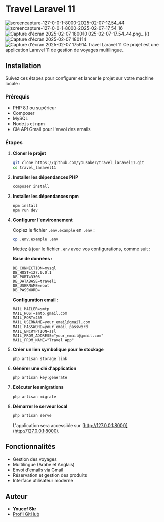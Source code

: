 # Travel Laravel 11
                                         
![screencapture-127-0-0-1-8000-2025-02-07-17_54_44](https://github.com/user-attachments/assets/01721938-6e8d-44ed-91f8-6ed25b04ef07)
![screencapture-127-0-0-1-8000-2025-02-07-17_54_16](https://github.com/user-attachments/assets/331b81e6-4141-46ce-9b98-e203bb7389a2)
![Capture d'écran 2025-02-07 180010](https://github.com/user-attachments/assets/031ef86e-17a1-4d17-a94d-f83d8f3c57da)
025-02-07-17_54_44.png…]()
![Capture d'écran 2025-02-07 180114](https://github.com/user-attachments/assets/bfe83995-2fa1-42ec-b98d-eaa3914b4390)
![Capture d'écran 2025-02-07 175914](https://github.com/user-attachments/assets/aa9ceffb-fa9c-4af8-8640-0ee4e3e5d238)
Travel Laravel 11
Ce projet est une application Laravel 11 de gestion de voyages multilingue.

## Installation

Suivez ces étapes pour configurer et lancer le projet sur votre machine locale :

### Prérequis

- PHP 8.1 ou supérieur
- Composer
- MySQL
- Node.js et npm
- Clé API Gmail pour l'envoi des emails

### Étapes

1. **Cloner le projet**
   ```bash
   git clone https://github.com/yousaker/travel_laravel11.git
   cd travel_laravel11
   ```

2. **Installer les dépendances PHP**
   ```bash
   composer install
   ```

3. **Installer les dépendances npm**
   ```bash
   npm install
   npm run dev
   ```

4. **Configurer l'environnement**
   
   Copiez le fichier `.env.example` en `.env` :
   ```bash
   cp .env.example .env
   ```

   Mettez à jour le fichier `.env` avec vos configurations, comme suit :

   **Base de données :**
   ```env
   DB_CONNECTION=mysql
   DB_HOST=127.0.0.1
   DB_PORT=3306
   DB_DATABASE=travel1
   DB_USERNAME=root
   DB_PASSWORD=
   ```

   **Configuration email :**
   ```env
   MAIL_MAILER=smtp
   MAIL_HOST=smtp.gmail.com
   MAIL_PORT=465
   MAIL_USERNAME=your_email@gmail.com
   MAIL_PASSWORD=your_email_password
   MAIL_ENCRYPTION=ssl
   MAIL_FROM_ADDRESS="your_email@gmail.com"
   MAIL_FROM_NAME="Travel App"
   ```

5. **Créer un lien symbolique pour le stockage**
   ```bash
   php artisan storage:link
   ```

6. **Générer une clé d'application**
   ```bash
   php artisan key:generate
   ```

7. **Exécuter les migrations**
   ```bash
   php artisan migrate
   ```

8. **Démarrer le serveur local**
   ```bash
   php artisan serve
   ```

   L'application sera accessible sur [http://127.0.0.1:8000](http://127.0.0.1:8000).

## Fonctionnalités

- Gestion des voyages
- Multilingue (Arabe et Anglais)
- Envoi d'emails via Gmail
- Réservation et gestion des produits
- Interface utilisateur moderne

## Auteur

- **Youcef Skr**
- [Profil GitHub](https://github.com/yousaker)


